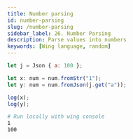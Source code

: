 ```yaml
---
title: Number parsing
id: number-parsing
slug: /number-parsing
sidebar_label: 26. Number Parsing
description: Parse values into numbers
keywords: [Wing language, random]
---
```


```js playground example title="main.w"
let j = Json { a: 100 };

let x: num = num.fromStr("1");
let y: num = num.fromJson(j.get("a"));

log(x);
log(y);
```

```bash title="Wing console output"
# Run locally with wing console
1
100
```




